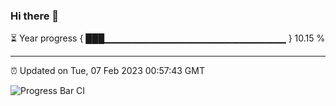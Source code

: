 ### Hi there 👋

⏳ Year progress { ███▁▁▁▁▁▁▁▁▁▁▁▁▁▁▁▁▁▁▁▁▁▁▁▁▁▁▁ } 10.15 %

---

⏰ Updated on Tue, 07 Feb 2023 00:57:43 GMT

![Progress Bar CI](https://github.com/liununu/liununu/workflows/Progress%20Bar%20CI/badge.svg)
